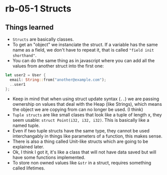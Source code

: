 # rb-05-1 Structs

## Things learned

- `Structs` are basically classes.
- To get an "object" we instanciate the struct. If a variable
  has the same name as a field, we don't have to repeat it, that is
  called `"field init shorthand"`.
- You can do the same thing as in javascript where you can add
  all the values from another struct into the first one:

```rust
let user2 = User {
  email: String::from("another@example.com");
  ..user1
};
```

- Keep in mind that when using struct update syntax (`..`) we
  are passing ownership on values that deal with the Heap (like
  Strings), which means the object we are copying from can no longer
  be used. (I think)
- `Tuple structs` are like small clases that look like a tuple of
  length x, they seem usable: `struct Point(i32, i32, i32)`. This is
  basically like a named tuple.
- Even if two tuple structs have the same type, they cannot be used
  interchangably in things like parameters of a function, this makes
  sense.
- There is also a thing called Unit-like structs which are going to
  be explained later.
- Ok, I think I got it, it's like a class that will not have data
  saved but will have some functions implemented.
- To store non owned values like `&str` in a struct, requires something
  called lifetimes.
